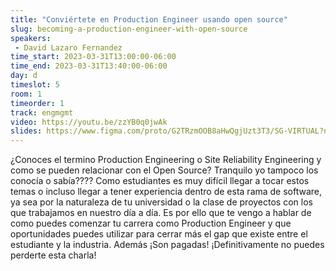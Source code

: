 ```yaml
---
title: "Conviértete en Production Engineer usando open source"
slug: becoming-a-production-engineer-with-open-source
speakers:
 - David Lazaro Fernandez
time_start: 2023-03-31T13:00:00-06:00
time_end: 2023-03-31T13:40:00-06:00
day: d
timeslot: 5
room: 1
timeorder: 1
track: engmgmt
video: https://youtu.be/zzYB0q0jwAk
slides: https://www.figma.com/proto/G2TRzmOOB8aHwQgjUzt3T3/SG-VIRTUAL?node-id=1-2&scaling=contain&page-id=0%3A1
---
```


¿Conoces el termino Production Engineering o Site Reliability Engineering y como se pueden relacionar con el Open Source?
Tranquilo yo tampoco los conocía o sabía????
Como estudiantes es muy difícil llegar a tocar estos temas o incluso llegar a tener experiencia dentro de esta rama de software, ya sea por la naturaleza de tu universidad o la clase de proyectos con los que trabajamos en nuestro día a día. 
Es por ello que te vengo a hablar de como puedes comenzar tu carrera como Production Engineer y que oportunidades puedes utilizar para cerrar más el gap que existe entre el estudiante y la industria.
Además ¡Son pagadas!
¡Definitivamente no puedes perderte esta charla!